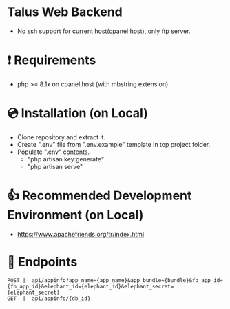 # Talus Web Backend
- No ssh support for current host(cpanel host), only ftp server.

# :exclamation: Requirements 
- php >= 8.1x on cpanel host (with mbstring extension)

# 💿 Installation (on Local)
- Clone repository and extract it.
- Create ".env" file from ".env.example" template in top project folder.
- Populate ".env" contents.
  - "php artisan key:generate"
  - "php artisan serve"

# 👍 Recommended Development Environment (on Local)
- https://www.apachefriends.org/tr/index.html

# 🔑 Endpoints
```
POST |  api/appinfo?app_name={app_name}&app_bundle={bundle}&fb_app_id={fb_app_id}&elephant_id={elephant_id}&elephant_secret={elephant_secret}
GET  |  api/appinfo/{db_id}
```
